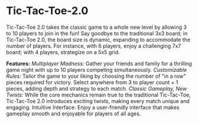 # Tic-Tac-Toe-2.0
Tic-Tac-Toe 2.0 takes the classic game to a whole new level by allowing 3 to 10 players to join in the fun! Say goodbye to the traditional 3x3 board; in Tic-Tac-Toe 2.0, the board size is dynamic, expanding to accommodate the number of players. For instance, with 6 players, enjoy a challenging 7x7 board; with 4 players, strategize on a 5x5 grid.

**Features:**
_Multiplayer Madness:_ Gather your friends and family for a thrilling game night with up to 10 players competing simultaneously.
_Customizable Rules:_ Tailor the game to your liking by choosing the number of "in a row" pieces required for victory. Select anywhere from 3 to player count + 1 pieces, adding depth and strategy to each match.
_Classic Gameplay, New Twists:_ While the core mechanics remain true to the traditional Tic-Tac-Toe, Tic-Tac-Toe 2.0 introduces exciting twists, making every match unique and engaging.
Intuitive Interface: Enjoy a user-friendly interface that makes gameplay smooth and enjoyable for players of all ages.
